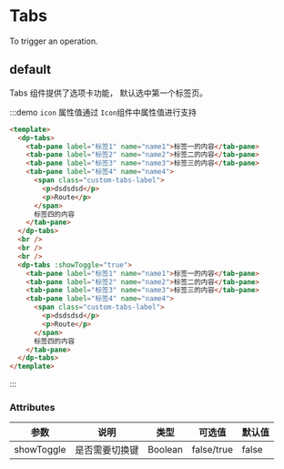 # Tabs

To trigger an operation.

## default

Tabs 组件提供了选项卡功能， 默认选中第一个标签页。

:::demo `icon` 属性值通过 `Icon`组件中属性值进行支持

```html
<template>
  <dp-tabs>
    <tab-pane label="标签1" name="name1">标签一的内容</tab-pane>
    <tab-pane label="标签2" name="name2">标签二的内容</tab-pane>
    <tab-pane label="标签3" name="name3">标签三的内容</tab-pane>
    <tab-pane label="标签4" name="name4">
      <span class="custom-tabs-label">
        <p>dsdsdsd</p>
        <p>Route</p>
      </span>
      标签四的内容
    </tab-pane>
  </dp-tabs>
  <br />
  <br />
  <br />
  <dp-tabs :showToggle="true">
    <tab-pane label="标签1" name="name1">标签一的内容</tab-pane>
    <tab-pane label="标签2" name="name2">标签二的内容</tab-pane>
    <tab-pane label="标签3" name="name3">标签三的内容</tab-pane>
    <tab-pane label="标签4" name="name4">
      <span class="custom-tabs-label">
        <p>dsdsdsd</p>
        <p>Route</p>
      </span>
      标签四的内容
    </tab-pane>
  </dp-tabs>
</template>
```

:::

### Attributes

| 参数       | 说明           | 类型    | 可选值     | 默认值 |
| ---------- | -------------- | ------- | ---------- | ------ |
| showToggle | 是否需要切换键 | Boolean | false/true | false  |
